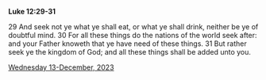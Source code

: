 **Luke 12:29-31**

29 And seek not ye what ye shall eat, or what ye shall drink, neither be ye of doubtful mind. 30 For all these things do the nations of the world seek after: and your Father knoweth that ye have need of these things. 31 But rather seek ye the kingdom of God; and all these things shall be added unto you.

[Wednesday 13-December, 2023](https://getbible.life/kjv/Luke/12/29-31)
